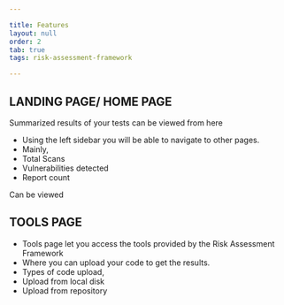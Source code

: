 ```yaml
---

title: Features
layout: null
order: 2
tab: true
tags: risk-assessment-framework

---
```


## LANDING PAGE/ HOME PAGE

Summarized results of your tests can be viewed from here
-   Using the left sidebar you will be able to navigate to other pages.
-   Mainly,
-   Total Scans
-   Vulnerabilities detected
-   Report count

Can be viewed

## TOOLS PAGE
-   Tools page let you access the tools provided by the Risk Assessment Framework
-   Where you can upload your code to get the results.
-   Types of code upload,
-   Upload from local disk
-   Upload from repository
